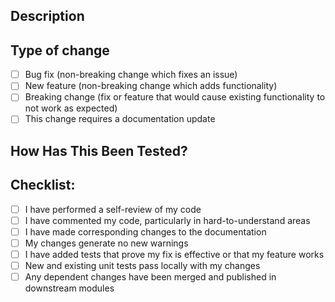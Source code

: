 ## Description

<!--
  Please include a summary of the changes and the related issue. 
  Please also include relevant motivation and context. 
  List any dependencies that are required for this change.
-->

## Type of change

<!-- 
  Choose all that apply and delete options that are not relevant.
-->

- [ ] Bug fix (non-breaking change which fixes an issue)
- [ ] New feature (non-breaking change which adds functionality)
- [ ] Breaking change (fix or feature that would cause existing functionality to not work as expected)
- [ ] This change requires a documentation update

## How Has This Been Tested?

<!-- 
  Please describe the tests that you ran to verify your changes. 
  Provide instructions so we can reproduce. 
  Please also list any relevant details for your test configuration 
-->

## Checklist:

<!-- Please delete options that are not relevant. -->

- [ ] I have performed a self-review of my code
- [ ] I have commented my code, particularly in hard-to-understand areas
- [ ] I have made corresponding changes to the documentation
- [ ] My changes generate no new warnings
- [ ] I have added tests that prove my fix is effective or that my feature works
- [ ] New and existing unit tests pass locally with my changes
- [ ] Any dependent changes have been merged and published in downstream modules

